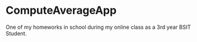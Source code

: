 # ComputeAverageApp
One of my homeworks in school during my online class as a 3rd year BSIT Student.
